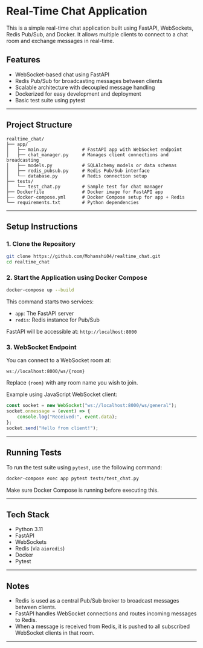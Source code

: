 # Real-Time Chat Application

This is a simple real-time chat application built using FastAPI, WebSockets, Redis Pub/Sub, and Docker. It allows multiple clients to connect to a chat room and exchange messages in real-time.

## Features

- WebSocket-based chat using FastAPI
- Redis Pub/Sub for broadcasting messages between clients
- Scalable architecture with decoupled message handling
- Dockerized for easy development and deployment
- Basic test suite using pytest

---

## Project Structure

```
realtime_chat/
├── app/
│   ├── main.py             # FastAPI app with WebSocket endpoint
│   ├── chat_manager.py     # Manages client connections and broadcasting
│   ├── models.py           # SQLAlchemy models or data schemas
│   ├── redis_pubsub.py     # Redis Pub/Sub interface
│   └── database.py         # Redis connection setup
├── tests/
│   └── test_chat.py        # Sample test for chat manager
├── Dockerfile              # Docker image for FastAPI app
├── docker-compose.yml      # Docker Compose setup for app + Redis
└── requirements.txt        # Python dependencies
```

---

## Setup Instructions

### 1. Clone the Repository

```bash
git clone https://github.com/Mohanshi04/realtime_chat.git
cd realtime_chat
```

### 2. Start the Application using Docker Compose

```bash
docker-compose up --build
```

This command starts two services:
- `app`: The FastAPI server
- `redis`: Redis instance for Pub/Sub

FastAPI will be accessible at: `http://localhost:8000`

### 3. WebSocket Endpoint

You can connect to a WebSocket room at:

```
ws://localhost:8000/ws/{room}
```

Replace `{room}` with any room name you wish to join.

Example using JavaScript WebSocket client:

```javascript
const socket = new WebSocket("ws://localhost:8000/ws/general");
socket.onmessage = (event) => {
    console.log("Received:", event.data);
};
socket.send("Hello from client!");
```

---

## Running Tests

To run the test suite using `pytest`, use the following command:

```bash
docker-compose exec app pytest tests/test_chat.py
```

Make sure Docker Compose is running before executing this.

---

## Tech Stack

- Python 3.11
- FastAPI
- WebSockets
- Redis (via `aioredis`)
- Docker
- Pytest

---

## Notes

- Redis is used as a central Pub/Sub broker to broadcast messages between clients.
- FastAPI handles WebSocket connections and routes incoming messages to Redis.
- When a message is received from Redis, it is pushed to all subscribed WebSocket clients in that room.

---
